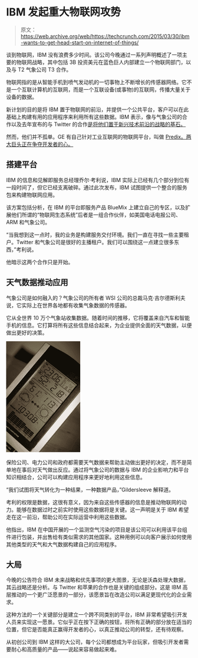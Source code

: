 # IBM 发起重大物联网攻势 

> 原文：<https://web.archive.org/web/https://techcrunch.com/2015/03/30/ibm-wants-to-get-head-start-on-internet-of-things/>

谈到物联网，IBM 没有浪费多少时间。该公司今晚通过一系列声明概述了一项主要的物联网战略，其中包括 3B 投资美元在蓝色巨人内部建立一个物联网部门，以及与 T2 气象公司 T3 合作。

物联网指的是从智能手机到喷气发动机的一切事物上不断增长的传感器网络。它不是一个互联计算机的互联网，而是一个互联设备(或事物)的互联网，传播大量关于设备的数据。

新计划的目的是将 IBM 置于物联网的前沿，并提供一个公共平台，客户可以在此基础上构建有用的应用程序来利用所有这些数据。IBM 表示，像与气象公司的合作以及去年宣布的与 Twitter 的合作[是将他们置于新兴技术前沿的战略的基石。](https://web.archive.org/web/20221208174933/https://beta.techcrunch.com/2014/10/29/twitter-partners-with-ibm-to-bring-social-data-to-the-enterprise/)

然而，他们并不孤单。GE 有自己针对工业互联网的物联网平台，叫做 [Predix。两大巨头正在争夺开发者的心。](https://web.archive.org/web/20221208174933/https://www.gesoftware.com/predix)

## 搭建平台

IBM 的信息和见解即服务总经理乔尔·考利说，IBM 实际上已经有几个部分到位有一段时间了，但它已经支离破碎。通过此次发布，IBM 试图提供一个整合的服务包来构建物联网应用。

该方案包括分析，在 IBM 的平台即服务产品 BlueMix 上建立自己的专区，以及扩展他们所谓的“物联网生态系统”后者是一组合作伙伴，如美国电话电报公司、ARM 和气象公司。

“当我想到这一点时，我的业务是构建服务交付环境。我们一直在寻找一些主要租户。Twitter 和气象公司是很好的主播租户。我们可以围绕这一点建立很多东西，”考利说。

他暗示这两个合作只是开始。

## 天气数据推动应用

气象公司是如何融入的？气象公司的所有者 WSI 公司的总裁马克·吉尔德斯利夫说，它实际上在世界各地都有收集气象数据的传感器。

它从全世界 10 万个气象站收集数据。随着时间的推移，它将覆盖来自汽车和智能手机的信息。它打算将所有这些信息结合起来，为企业提供全面的天气数据，以便做出更好的决策。

[![Digital weather station displaying data.](img/6435b28b5489a218a93654cbf592f1d4.png)](https://web.archive.org/web/20221208174933/https://www.flickr.com/photos/dagoaty/4964814173/in/photolist-8yHYhn-9N9Lpw-etF9aC-cEf8gA-5XWx1z-ctdYqf-cWLXN5-r1TRAZ-riFs5b-tDS5u-5mkfYv-8GUxbc-mBkWEr-mBkVVk-65K73w-8GXEVf-4Ngqhf-6nMnV1-kqJ2PV-64M5qW-64GKMT-5fdzoM-a9orvX-bjWryi-o47n9Z-4BGJE7-cyHVt9-cyHURd-cyHTV7-cyHVFE-cyHVLU-cyHVbf-cyHVCj-cyHWg9-cyHUoq-cyHW8J-cyHVZE-cyHVRm-cyHU55-cyHViS-cyHUKG-cyHUub-cyHTjU-cyHUUu-cyHVef-cyHUEG-cyHTYA-cyHWvj-cyHTJo-cyHUjJ)

保险公司、电力公司和政府都需要天气数据来帮助主动做出更好的决定，而不是简单地在事后对天气做出反应。通过将气象公司的数据与 IBM 的企业影响力和平台知识相结合，公司可以构建应用程序来更好地利用这些信息。

“我们试图将天气转化为一种结果，一种数据产品，”Gildersleeve 解释道。

考利的权限是数据，这很有意义，因为来自这些传感器的信息是推动物联网的动力。能够在数据过时之前实时使用这些数据将是关键。这一声明是关于 IBM 希望走在这一前沿，帮助公司在实际运营中利用这些数据。

他指出，IBM 在中国开展的一个监测空气污染的项目是该公司可以利用该平台组件进行包装，并出售给有类似需求的其他国家。这种用例可以向客户展示如何使用其他类型的天气和大气数据构建自己的应用程序。

## 大局

今晚的公告符合 IBM 未来战略和优先事项的更大图景，无论是沃森处理大数据，其云战略还是分析。与 Twitter 和苹果的合作也是关键的组成部分。这是 IBM 高层推动的一个更广泛愿景的一部分，该愿景旨在改造公司以满足更现代化的企业需求。

这种方法的一个关键部分是建立一个跨不同类别的平台，IBM 非常希望吸引开发人员来实现这一愿景。它似乎正在按下正确的按钮，将所有正确的部分放在适当的位置，但它是否能真正赢得开发者的心，以真正推动公司的转型，还有待观察。

从初创公司到 IBM 这样的大公司，每个公司都想成为平台玩家，但吸引开发者需要耐心和高质量的产品——说起来容易做起来难。